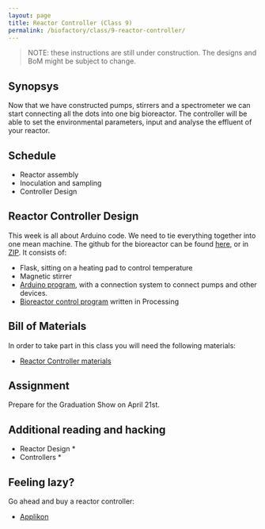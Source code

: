 ```yaml
---
layout: page
title: Reactor Controller (Class 9)
permalink: /biofactory/class/9-reactor-controller/
---
```


> NOTE: these instructions are still under construction. The designs and BoM might be subject to change.

## Synopsys

Now that we have constructed pumps, stirrers and a spectrometer we can start connecting all the dots into one big bioreactor. The controller will be able to set the environmental parameters, input and analyse the effluent of your reactor. 

## Schedule

* Reactor assembly
* Inoculation and sampling
* Controller Design

## Reactor Controller Design

This week is all about Arduino code. We need to tie everything together into one mean machine.
The github for the bioreactor can be found [here](https://github.com/BioHackAcademy/BHA_Bioreactor), or in [ZIP](https://github.com/BioHackAcademy/BHA_Bioreactor/archive/master.zip). It consists of:

* Flask, sitting on a heating pad to control temperature 
* Magnetic stirrer
* [Arduino program](https://github.com/BioHackAcademy/BHA_Bioreactor/tree/master/Arduino/Bioreactor), with a connection system to connect pumps and other devices.
* [Bioreactor control program](https://github.com/BioHackAcademy/BHA_Bioreactor/blob/master/BioreactorControl/BioreactorControl.pde) written in Processing

## Bill of Materials

In order to take part in this class you will need the following materials:

* [Reactor Controller materials](/biofactory/class/9-reactor-controller/materials/)

## Assignment

Prepare for the Graduation Show on April 21st.

## Additional reading and hacking

* Reactor Design
  * 
* Controllers
  * 
  

## Feeling lazy?

Go ahead and buy a reactor controller:

* [Applikon](https://www.applikon-biotechnology.us/products/bioreactors)
